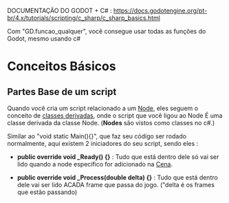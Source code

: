 DOCUMENTAÇÃO DO GODOT + C# :
https://docs.godotengine.org/pt-br/4.x/tutorials/scripting/c_sharp/c_sharp_basics.html



Com "GD.funcao_qualquer", você consegue usar todas as funções do Godot, mesmo usando c#

# Conceitos Básicos
## Partes Base de um script 
Quando você cria um script relacionado a um [Node](link_Nodes_godot.md), eles seguem o conceito de [classes derivadas](link_Class.md), onde o script que você ligou ao Node É uma classe derivada da classe Node. (**Nodes** são vistos como classes no c#.)

Similar ao "void static Main(){}", que faz seu código ser rodado normalmente, aqui existem 2 iniciadores do seu script, sendo eles : 
* **public override void \_Ready() {}** : Tudo que está dentro dele só vai ser lido quando a node especifico for adicionado na [Cena](link_Cenas_Godot).

* **public override void \_Process(double delta) {}** : Tudo que está dentro dele vai ser lido ACADA frame que passa do jogo. ("delta é os frames que estão passando)
